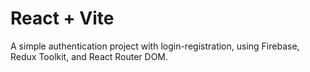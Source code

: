 # React + Vite

A simple authentication project with login-registration, using Firebase, Redux Toolkit, and React Router DOM.

